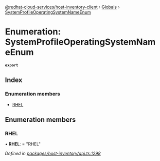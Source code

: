 [@redhat-cloud-services/host-inventory-client](../README.md) › [Globals](../globals.md) › [SystemProfileOperatingSystemNameEnum](systemprofileoperatingsystemnameenum.md)

# Enumeration: SystemProfileOperatingSystemNameEnum

**`export`** 

## Index

### Enumeration members

* [RHEL](systemprofileoperatingsystemnameenum.md#rhel)

## Enumeration members

###  RHEL

• **RHEL**: = "RHEL"

*Defined in [packages/host-inventory/api.ts:1298](https://github.com/RedHatInsights/javascript-clients/blob/master/packages/host-inventory/api.ts#L1298)*
